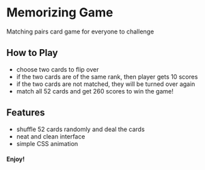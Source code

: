 # Memorizing Game
Matching pairs card game for everyone to challenge


## How to Play
- choose two cards to flip over
- if the two cards are of the same rank, then player gets 10 scores
- if the two cards are not matched, they will be turned over again
- match all 52 cards and get 260 scores to win the game!


## Features
- shuffle 52 cards randomly and deal the cards
- neat and clean interface
- simple CSS animation


#### Enjoy!
